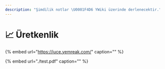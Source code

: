 ```yaml
---
description: "Şimdilik notlar \U0001F4D6 YWiki üzerinde derlenecektir."
---
```


# 📈 Üretkenlik



{% embed url="https://iuce.yemreak.com/" caption="" %}

{% embed url="./test.pdf" caption="" %}

